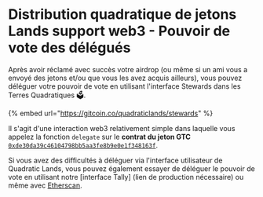 # Distribution quadratique de jetons Lands support web3 - Pouvoir de vote des délégués

Après avoir réclamé avec succès votre airdrop \(ou même si un ami vous a envoyé des jetons et/ou que vous les avez acquis ailleurs\), vous pouvez déléguer votre pouvoir de vote en utilisant l'interface Stewards dans les Terres Quadratiques 🗳️.

{% embed url="https://gitcoin.co/quadraticlands/stewards" %}

  
Il s'agit d'une interaction web3 relativement simple dans laquelle vous appelez la fonction `delegate` sur le **contrat du jeton GTC** [`0xde30da39c46104798bb5aa3fe8b9e0e1f348163f`](https://etherscan.io/address/0xde30da39c46104798bb5aa3fe8b9e0e1f348163).  
  
Si vous avez des difficultés à déléguer via l'interface utilisateur de Quadratic Lands, vous pouvez également essayer de déléguer le pouvoir de vote en utilisant notre \[interface Tally\] \(lien de production nécessaire\) ou même avec [Etherscan](https://etherscan.io/address/0xde30da39c46104798bb5aa3fe8b9e0e1f348163f#writeContract).

